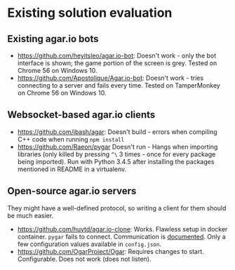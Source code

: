 # Existing solution evaluation

## Existing agar.io bots

- https://github.com/heyitsleo/agar.io-bot:
  Doesn't work - only the bot interface is shown; the game portion of the screen is grey. Tested on Chrome 56 on Windows 10.
- https://github.com/Apostolique/Agar.io-bot:
  Doesn't work - tries connecting to a server and fails every time. Tested on TamperMonkey on Chrome 56 on Windows 10.

## Websocket-based agar.io clients

- https://github.com/ibash/agar:
  Doesn't build - errors when compiling C++ code when running `npm install`
- https://github.com/Raeon/pygar
  Doesn't run - Hangs when importing libraries (only killed by pressing `^\` 3 times - once for every package being imported). Run with Python 3.4.5 after installing the packages mentioned in README in a virtualenv.

## Open-source agar.io servers

They might have a well-defined protocol, so writing a client for them should be much easier.

- https://github.com/huytd/agar.io-clone: Works. Flawless setup in docker container. `pygar` fails to connect. Communication is [documented](https://github.com/huytd/agar.io-clone/wiki/Game-Architecture#client-server-communication). Only a few configuration values available in `config.json`.
- https://github.com/OgarProject/Ogar: Requires changes to start. Configurable. Does not work (does not listen).
